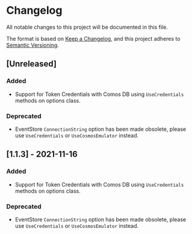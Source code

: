 # Changelog

All notable changes to this project will be documented in this file.

The format is based on [Keep a Changelog](https://keepachangelog.com/en/1.0.0/),
and this project adheres to [Semantic Versioning](https://semver.org/spec/v2.0.0.html).

## [Unreleased]

### Added

-   Support for Token Credentials with Comos DB using `UseCredentials` methods on options class.

### Deprecated

-   EventStore `ConnectionString` option has been made obsolete, please use `UseCredentials` or `UseCosmosEmulator` instead.

## [1.1.3] - 2021-11-16

### Added

-   Support for Token Credentials with Comos DB using `UseCredentials` methods on options class.

### Deprecated

-   EventStore `ConnectionString` option has been made obsolete, please use `UseCredentials` or `UseCosmosEmulator` instead.
